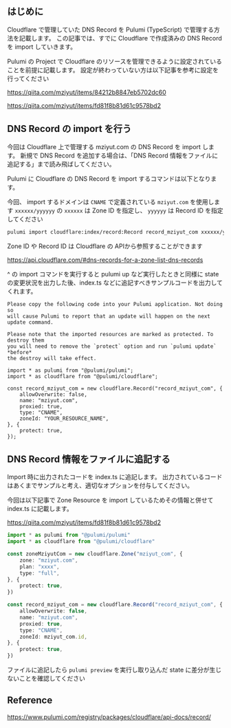 <!--
title:   Cloudflare の DNS Record を Pulumi (TypeScript) で管理する
tags:    AdventCalendar2021,Infrastructure_as_code,Pulumi,TypeScript,cloudflare
id:      baf83d36d4f1d95363bb
private: false
-->
## はじめに

Cloudflare で管理していた DNS Record を Pulumi (TypeScript) で管理する方法を記載します。
この記事では、すでに Cloudflare で作成済みの DNS Record を import していきます。

Pulumi の Project で Cloudflare のリソースを管理できるように設定されていることを前提に記載します。
設定が終わっていない方は以下記事を参考に設定を行ってください

https://qiita.com/mziyut/items/84212b8847eb5702dc60

https://qiita.com/mziyut/items/fd81f8b81d61c9578bd2

## DNS Record の import を行う

今回は Cloudflare 上で管理する mziyut.com の DNS Record を import します。
新規で DNS Record を追加する場合は、「DNS Record 情報をファイルに追記する」まで読み飛ばしてください。

Pulumi に Cloudflare の DNS Record を import するコマンドは以下となります。

今回、 import するドメインは `CNAME` で定義されている `mziyut.com` を使用します
`xxxxxx/yyyyyy` の `xxxxxx` は Zone ID を指定し、 `yyyyyy` は Record ID を指定してください

```zsh
pulumi import cloudflare:index/record:Record record_mziyut_com xxxxxx/yyyyyy
```

Zone ID や Record ID は Cloudflare の APIから参照することができます

https://api.cloudflare.com/#dns-records-for-a-zone-list-dns-records

^ の import コマンドを実行すると pulumi up など実行したときと同様に
state の変更状況を出力した後、index.ts などに追記すべきサンプルコードを出力してくれます。

```console
Please copy the following code into your Pulumi application. Not doing so
will cause Pulumi to report that an update will happen on the next update command.

Please note that the imported resources are marked as protected. To destroy them
you will need to remove the `protect` option and run `pulumi update` *before*
the destroy will take effect.

import * as pulumi from "@pulumi/pulumi";
import * as cloudflare from "@pulumi/cloudflare";

const record_mziyut_com = new cloudflare.Record("record_mziyut_com", {
    allowOverwrite: false,
    name: "mziyut.com",
    proxied: true,
    type: "CNAME",
    zoneId: "YOUR_RESOURCE_NAME",
}, {
    protect: true,
});
```

## DNS Record 情報をファイルに追記する

Import 時に出力されたコードを index.ts に追記します。
出力されているコードはあくまでサンプルと考え、適切なオプションを付与してください。

今回は以下記事で Zone Resource を import しているためその情報と併せて index.ts に記載します。

https://qiita.com/mziyut/items/fd81f8b81d61c9578bd2

```ts:index.ts
import * as pulumi from "@pulumi/pulumi"
import * as cloudflare from "@pulumi/cloudflare"

const zoneMziyutCom = new cloudflare.Zone("mziyut_com", {
	zone: "mziyut.com",
	plan: "xxxx",
	type: "full",
}, {
    protect: true,
})

const record_mziyut_com = new cloudflare.Record("record_mziyut_com", {
    allowOverwrite: false,
    name: "mziyut.com",
    proxied: true,
    type: "CNAME",
    zoneId: mziyut_com.id,
}, {
    protect: true,
})
```

ファイルに追記したら `pulumi preview` を実行し取り込んだ state に差分が生じないことを確認してください

## Reference

https://www.pulumi.com/registry/packages/cloudflare/api-docs/record/
